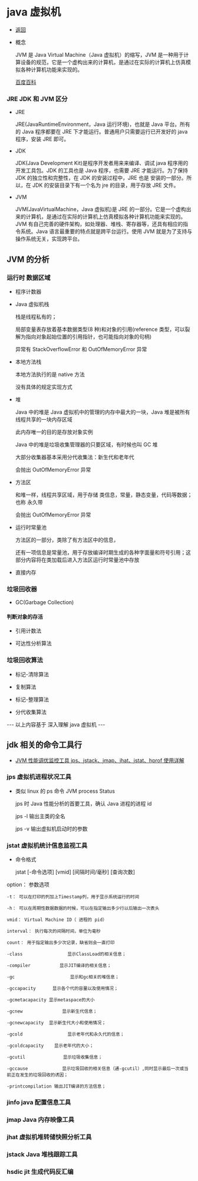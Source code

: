 # java 虚拟机

- [返回](./README.md)
- 概念

  JVM 是 Java Virtual Machine（Java 虚拟机）的缩写，JVM 是一种用于计算设备的规范，它是一个虚构出来的计算机，是通过在实际的计算机上仿真模拟各种计算机功能来实现的。

  [百度百科](https://baike.baidu.com/item/JVM/2902369)

### JRE JDK 和 JVM 区分

- JRE

  JRE(JavaRuntimeEnvironment，Java 运行环境)，也就是 Java 平台。所有的 Java 程序都要在 JRE 下才能运行。普通用户只需要运行已开发好的 java 程序，安装 JRE 即可。

- JDK

  JDK(Java Development Kit)是程序开发者用来来编译、调试 java 程序用的开发工具包。JDK 的工具也是 Java 程序，也需要 JRE 才能运行。为了保持 JDK 的独立性和完整性，在 JDK 的安装过程中，JRE 也是 安装的一部分。所以，在 JDK 的安装目录下有一个名为 jre 的目录，用于存放 JRE 文件。

- JVM

  JVM(JavaVirtualMachine，Java 虚拟机)是 JRE 的一部分。它是一个虚构出来的计算机，是通过在实际的计算机上仿真模拟各种计算机功能来实现的。JVM 有自己完善的硬件架构，如处理器、堆栈、寄存器等，还具有相应的指令系统。Java 语言最重要的特点就是跨平台运行。使用 JVM 就是为了支持与操作系统无关，实现跨平台。

## JVM 的分析

### 运行时 数据区域

- 程序计数器

- Java 虚拟机栈

  栈是线程私有的；

  局部变量表存放着基本数据类型(8 种)和对象的引用(reference 类型，可以裂解为指向对象起始位置的引用指针，也可能指向对象的句柄)

  异常有 StackOverflowError 和 OutOfMemoryError 异常

- 本地方法栈

  本地方法执行的是 native 方法

  没有具体的规定实现方式

- 堆

  Java 中的堆是 Java 虚拟机中的管理的内存中最大的一块，Java 堆是被所有线程共享的一块内存区域

  此内存唯一的目的是存放对象实例

  Java 中的堆是垃圾收集管理器的只要区域，有时候也叫 GC 堆

  大部分收集器基本采用分代收集法：新生代和老年代

  会抛出 OutOfMemoryError 异常

- 方法区

  和堆一样，线程共享区域，用于存储 类信息，常量，静态变量，代码等数据； 也称 永久带

  会抛出 OutOfMemoryError 异常

- 运行时常量池

  方法区的一部分，类除了有方法区中的信息，

  还有一项信息是常量池，用于存放编译时期生成的各种字面量和符号引用；这部分内容将在类加载后进入方法区运行时常量池中存放

- 直接内存

### 垃圾回收器

- GC(Garbage Collection)

#### 判断对象的存活

- 引用计数法

- 可达性分析算法

### 垃圾回收算法

- 标记-清除算法

- 复制算法

- 标记-整理算法

- 分代收集算法

--- 以上内容基于 深入理解 java 虚拟机 ---

## jdk 相关的命令工具行

- [JVM 性能调优监控工具 jps、jstack、jmap、jhat、jstat、hprof 使用详解](https://my.oschina.net/feichexia/blog/196575)

### jps 虚拟机进程状况工具

- 类似 linux 的 ps 命令 JVM process Status

  jps 时 Java 性能分析的首要工具，确认 Java 进程的进程 id

  jps -l 输出主类的全名

  jps -v 输出虚拟机启动时的参数

### jstat 虚拟机统计信息监视工具

- 命令格式

  jstat [-命令选项] [vmid] [间隔时间/毫秒] [查询次数]

option： 参数选项

    -t： 可以在打印的列加上Timestamp列，用于显示系统运行的时间

    -h： 可以在周期性数据数据的时候，可以在指定输出多少行以后输出一次表头

    vmid： Virtual Machine ID（ 进程的 pid）

    interval： 执行每次的间隔时间，单位为毫秒

    count： 用于指定输出多少次记录，缺省则会一直打印

    -class                 显示ClassLoad的相关信息；

    -compiler           显示JIT编译的相关信息；

    -gc                     显示和gc相关的堆信息；

    -gccapacity 　　  显示各个代的容量以及使用情况；

    -gcmetacapacity 显示metaspace的大小

    -gcnew               显示新生代信息；

    -gcnewcapacity  显示新生代大小和使用情况；

    -gcold                 显示老年代和永久代的信息；

    -gcoldcapacity    显示老年代的大小；

    -gcutil　　           显示垃圾收集信息；

    -gccause             显示垃圾回收的相关信息（通-gcutil）,同时显示最后一次或当前正在发生的垃圾回收的诱因；

    -printcompilation 输出JIT编译的方法信息；

### jinfo java 配置信息工具

### jmap Java 内存映像工具

### jhat 虚拟机堆转储快照分析工具

### jstack Java 堆栈跟踪工具

### hsdic jit 生成代码反汇编
